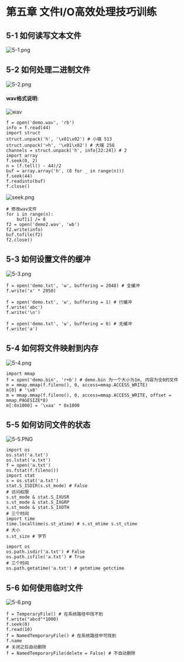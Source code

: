 # 第五章 文件I/O高效处理技巧训练

## 5-1 如何读写文本文件
![5-1.png](https://i.loli.net/2017/11/11/5a06ba44bfd71.png)

## 5-2 如何处理二进制文件
![5-2.png](https://i.loli.net/2017/11/11/5a06c21b3c35f.png)
#### wav格式说明: 
![wav](https://ss0.bdstatic.com/70cFvHSh_Q1YnxGkpoWK1HF6hhy/it/u=3372252489,759389733&fm=27&gp=0.jpg)
```
f = open('demo.wav', 'rb')
info = f.read(44)
import struct
struct.unpack('h', '\x01\x02') # 小端 513
struct.unpack('>h', '\x01\x02') # 大端 258
channels = struct.unpack('h', info[22:24]) # 2
import array
f.seek(0, 2)
n = (f.tell() - 44)/2 
buf = array.array('h', (0 for _ in range(n)))
f.seek(44)
f.readinto(buf)
f.close()
```
![seek.png](https://i.loli.net/2017/11/11/5a06bdd140738.png)
```
# 修改wav文件
for i in range(n):
    buf[i] /= 8
f2 = open('demo2.wav', 'wb')
f2.write(info)
buf.tofile(f2)
f2.close()
```

## 5-3 如何设置文件的缓冲
![5-3.png](https://i.loli.net/2017/11/11/5a06c34284016.png)
```
f = open('demo.txt', 'w', buffering = 2048) # 全缓冲
f.write('x' * 2050)

f = open('demo.txt', 'w', buffering = 1) # 行缓冲
f.write('abc')
f.write('\n')

f = open('demo.txt', 'w', buffering = 0) # 无缓冲
f.write('a')
```

## 5-4 如何将文件映射到内存
![5-4.png](https://i.loli.net/2017/11/11/5a06c4d920eca.png)
```
import mmap
f = open('demo.bin', 'r+b') # demo.bin 为一个大小为1m, 内容为全0的文件
m = mmap.mmap(f.fileno(), 0, access=mmap.ACCESS_WRITE)
m[0] # '\x0'
m = mmap.mmap(f.fileno(), 0, access=mmap.ACCESS_WRITE, offset = mmap.PAGESIZE*8)
m[:0x1000] = '\xaa' * 0x1000
```

## 5-5 如何访问文件的状态 
![5-5.PNG](https://i.loli.net/2017/11/11/5a06d5d954231.png)
```
import os
os.stat('a.txt')
os.lstat('a.txt')
f = open('a.txt')
os.fstat(f.fileno())
import stat
s = os.stat('a.txt')
stat.S_ISDIR(s.st_mode) # False
# 访问权限
s.st_mode & stat.S_IXUSR
s.st_mode & stat.S_IXGRP
s.st_mode & stat.S_IXOTH
# 三个时间
import time
time.localtime(s.st_atime) # s.st_mtime s.st_ctime
# 大小
s.st_size # 字节
```
```
import os
os.path.isdir('a.txt') # False
os.path.isfile('a.txt') # True
# 三个时间
os.path.getatime('a.txt') # getmtime getctime
```
## 5-6 如何使用临时文件
![5-6.png](https://i.loli.net/2017/11/11/5a06d609775c5.png)
```
f = TemporaryFile() # 在系统路径中找不到
f.write("abcd"*1000)
f.seek(0)
f.read(10)
f = NamedTemporaryFile() # 在系统路径中可找到
f.name
# 关闭之后自动删除
f = NamedTemporaryFile(delete = False) # 不自动删除
```










